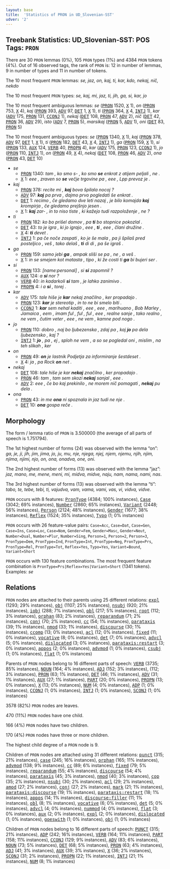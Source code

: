 ```yaml
---
layout: base
title:  'Statistics of PRON in UD_Slovenian-SST'
udver: '2'
---
```


## Treebank Statistics: UD_Slovenian-SST: POS Tags: `PRON`

There are 30 `PRON` lemmas (0%), 105 `PRON` types (1%) and 4384 `PRON` tokens (4%).
Out of 16 observed tags, the rank of `PRON` is: 12 in number of lemmas, 9 in number of types and 11 in number of tokens.

The 10 most frequent `PRON` lemmas: <em>se, jaz, on, kaj, ti, kar, kdo, nekaj, nič, nekdo</em>

The 10 most frequent `PRON` types:  <em>se, kaj, mi, jaz, ti, jih, ga, si, kar, jo</em>

The 10 most frequent ambiguous lemmas: <em>se</em> (<tt><a href="sl_sst-pos-PRON.html">PRON</a></tt> 1520, <tt><a href="sl_sst-pos-X.html">X</a></tt> 1), <em>on</em> (<tt><a href="sl_sst-pos-PRON.html">PRON</a></tt> 753, <tt><a href="sl_sst-pos-X.html">X</a></tt> 4), <em>kaj</em> (<tt><a href="sl_sst-pos-PRON.html">PRON</a></tt> 393, <tt><a href="sl_sst-pos-ADV.html">ADV</a></tt> 97, <tt><a href="sl_sst-pos-DET.html">DET</a></tt> 1, <tt><a href="sl_sst-pos-X.html">X</a></tt> 1), <em>ti</em> (<tt><a href="sl_sst-pos-PRON.html">PRON</a></tt> 364, <tt><a href="sl_sst-pos-X.html">X</a></tt> 4, <tt><a href="sl_sst-pos-INTJ.html">INTJ</a></tt> 1), <em>kar</em> (<tt><a href="sl_sst-pos-ADV.html">ADV</a></tt> 175, <tt><a href="sl_sst-pos-PRON.html">PRON</a></tt> 131, <tt><a href="sl_sst-pos-CCONJ.html">CCONJ</a></tt> 1), <em>nekaj</em> (<tt><a href="sl_sst-pos-DET.html">DET</a></tt> 108, <tt><a href="sl_sst-pos-PRON.html">PRON</a></tt> 47, <tt><a href="sl_sst-pos-ADV.html">ADV</a></tt> 2), <em>nič</em> (<tt><a href="sl_sst-pos-DET.html">DET</a></tt> 42, <tt><a href="sl_sst-pos-PRON.html">PRON</a></tt> 36, <tt><a href="sl_sst-pos-ADV.html">ADV</a></tt> 29), <em>isto</em> (<tt><a href="sl_sst-pos-ADV.html">ADV</a></tt> 7, <tt><a href="sl_sst-pos-PRON.html">PRON</a></tt> 5), <em>marsikaj</em> (<tt><a href="sl_sst-pos-PRON.html">PRON</a></tt> 5, <tt><a href="sl_sst-pos-ADV.html">ADV</a></tt> 1), <em>oni</em> (<tt><a href="sl_sst-pos-DET.html">DET</a></tt> 83, <tt><a href="sl_sst-pos-PRON.html">PRON</a></tt> 5)

The 10 most frequent ambiguous types:  <em>se</em> (<tt><a href="sl_sst-pos-PRON.html">PRON</a></tt> 1340, <tt><a href="sl_sst-pos-X.html">X</a></tt> 1), <em>kaj</em> (<tt><a href="sl_sst-pos-PRON.html">PRON</a></tt> 378, <tt><a href="sl_sst-pos-ADV.html">ADV</a></tt> 97, <tt><a href="sl_sst-pos-DET.html">DET</a></tt> 1, <tt><a href="sl_sst-pos-X.html">X</a></tt> 1), <em>ti</em> (<tt><a href="sl_sst-pos-PRON.html">PRON</a></tt> 182, <tt><a href="sl_sst-pos-DET.html">DET</a></tt> 43, <tt><a href="sl_sst-pos-X.html">X</a></tt> 4, <tt><a href="sl_sst-pos-INTJ.html">INTJ</a></tt> 1), <em>ga</em> (<tt><a href="sl_sst-pos-PRON.html">PRON</a></tt> 159, <tt><a href="sl_sst-pos-X.html">X</a></tt> 1), <em>si</em> (<tt><a href="sl_sst-pos-PRON.html">PRON</a></tt> 133, <tt><a href="sl_sst-pos-AUX.html">AUX</a></tt> 124, <tt><a href="sl_sst-pos-VERB.html">VERB</a></tt> 40, <tt><a href="sl_sst-pos-PROPN.html">PROPN</a></tt> 4), <em>kar</em> (<tt><a href="sl_sst-pos-ADV.html">ADV</a></tt> 175, <tt><a href="sl_sst-pos-PRON.html">PRON</a></tt> 123, <tt><a href="sl_sst-pos-CCONJ.html">CCONJ</a></tt> 1), <em>jo</em> (<tt><a href="sl_sst-pos-PRON.html">PRON</a></tt> 110, <tt><a href="sl_sst-pos-INTJ.html">INTJ</a></tt> 1), <em>on</em> (<tt><a href="sl_sst-pos-PRON.html">PRON</a></tt> 49, <tt><a href="sl_sst-pos-X.html">X</a></tt> 4), <em>nekaj</em> (<tt><a href="sl_sst-pos-DET.html">DET</a></tt> 108, <tt><a href="sl_sst-pos-PRON.html">PRON</a></tt> 46, <tt><a href="sl_sst-pos-ADV.html">ADV</a></tt> 2), <em>ona</em> (<tt><a href="sl_sst-pos-PRON.html">PRON</a></tt> 43, <tt><a href="sl_sst-pos-DET.html">DET</a></tt> 10)


* <em>se</em>
  * <tt><a href="sl_sst-pos-PRON.html">PRON</a></tt> 1340: <em>tam , ko smo s- , ko smo <b>se</b> enkrat z atijem peljali , ne .</em>
  * <tt><a href="sl_sst-pos-X.html">X</a></tt> 1: <em>eee , zraven so <b>se</b> večje trgovine pa , eee , Lpp prevoz je .</em>
* <em>kaj</em>
  * <tt><a href="sl_sst-pos-PRON.html">PRON</a></tt> 378: <em>recite mi , <b>kaj</b> bova špilala nocoj ?</em>
  * <tt><a href="sl_sst-pos-ADV.html">ADV</a></tt> 97: <em><b>kaj</b> pa prva , dajmo prvo pogledati še enkrat .</em>
  * <tt><a href="sl_sst-pos-DET.html">DET</a></tt> 1: <em>recimo , če gledamo dve leti nazaj , je bilo komajda <b>kaj</b> krompirja , če gledamo prejšnjo jesen .</em>
  * <tt><a href="sl_sst-pos-X.html">X</a></tt> 1: <em><b>kaj</b> zar- , in to niso tiste , ki kažejo tudi razpoloženje , ne ?</em>
* <em>ti</em>
  * <tt><a href="sl_sst-pos-PRON.html">PRON</a></tt> 182: <em>ko bo prišel domov , pa <b>ti</b> bo stopnice pokozlal .</em>
  * <tt><a href="sl_sst-pos-DET.html">DET</a></tt> 43: <em>to je igra , ki jo igrajo , eee , <b>ti</b> , eee , člani družine .</em>
  * <tt><a href="sl_sst-pos-X.html">X</a></tt> 4: <em><b>ti</b> devet .</em>
  * <tt><a href="sl_sst-pos-INTJ.html">INTJ</a></tt> 1: <em>pa če noče zaspati , ko je še mala , pa ji špilaš pred posteljico , veš , tako delaš , <b>ti</b> di di , pa še igraš .</em>
* <em>ga</em>
  * <tt><a href="sl_sst-pos-PRON.html">PRON</a></tt> 159: <em>samo jebi <b>ga</b> , ampak sliši se pa , ne , a veš .</em>
  * <tt><a href="sl_sst-pos-X.html">X</a></tt> 1: <em>in se smejem kot matasta , tipo , ki že costi ti <b>ga</b> bi bujeri ser .</em>
* <em>si</em>
  * <tt><a href="sl_sst-pos-PRON.html">PRON</a></tt> 133: <em>[name:personal] , si <b>si</b> zapomnil ?</em>
  * <tt><a href="sl_sst-pos-AUX.html">AUX</a></tt> 124: <em>a <b>si</b> nor ?</em>
  * <tt><a href="sl_sst-pos-VERB.html">VERB</a></tt> 40: <em>in kadarkoli <b>si</b> tam , je lahko zanimivo .</em>
  * <tt><a href="sl_sst-pos-PROPN.html">PROPN</a></tt> 4: <em>i a <b>si</b> , torej .</em>
* <em>kar</em>
  * <tt><a href="sl_sst-pos-ADV.html">ADV</a></tt> 175: <em>tale hiše je <b>kar</b> nekaj značilno , ker propadajo .</em>
  * <tt><a href="sl_sst-pos-PRON.html">PRON</a></tt> 123: <em><b>kar</b> je stereotip , in to ne bi smelo biti .</em>
  * <tt><a href="sl_sst-pos-CCONJ.html">CCONJ</a></tt> 1: <em><b>kar</b> sem nehal kaditi , eee , eee , marihuano , Bob Marley , Jamaica , eem , imam ful , ful , ful , eee , realne sanje , tako realno , ne vem , čutim veter , eee , ne vem , kamne pod nogo .</em>
* <em>jo</em>
  * <tt><a href="sl_sst-pos-PRON.html">PRON</a></tt> 110: <em>dobro , naj bo ljubezenska , zdaj pa , kaj <b>jo</b> pa dela ljubezensko , kaj ?</em>
  * <tt><a href="sl_sst-pos-INTJ.html">INTJ</a></tt> 1: <em><b>jo</b> , pa , ej , sploh ne vem , a so se pogledal oni , mislim , na teh slikah , ker</em>
* <em>on</em>
  * <tt><a href="sl_sst-pos-PRON.html">PRON</a></tt> 49: <em><b>on</b> je lastnik Podjetja za informiranje šestdeset .</em>
  * <tt><a href="sl_sst-pos-X.html">X</a></tt> 4: <em>ja , pa Rock <b>on</b> net .</em>
* <em>nekaj</em>
  * <tt><a href="sl_sst-pos-DET.html">DET</a></tt> 108: <em>tale hiše je kar <b>nekaj</b> značilno , ker propadajo .</em>
  * <tt><a href="sl_sst-pos-PRON.html">PRON</a></tt> 46: <em>tam , tam sem skozi <b>nekaj</b> sanjal , eee .</em>
  * <tt><a href="sl_sst-pos-ADV.html">ADV</a></tt> 2: <em>eee , če bo kaj prekinilo , ne morem nič pomagati , <b>nekaj</b> pu dela .</em>
* <em>ona</em>
  * <tt><a href="sl_sst-pos-PRON.html">PRON</a></tt> 43: <em>in me <b>ona</b> ni spoznala in jaz tudi ne nje .</em>
  * <tt><a href="sl_sst-pos-DET.html">DET</a></tt> 10: <em><b>ona</b> gospa reče .</em>

## Morphology

The form / lemma ratio of `PRON` is 3.500000 (the average of all parts of speech is 1.751794).

The 1st highest number of forms (24) was observed with the lemma “on”: <em>ga, je, ji, jih, jim, jima, jo, ju, mu, nje, njega, njej, njem, njemu, njih, njim, njima, njimi, njo, on, ona, onadva, one, oni</em>.

The 2nd highest number of forms (13) was observed with the lemma “jaz”: <em>jaz, mano, me, mene, meni, mi, midva, midve, naju, nam, nama, nami, nas</em>.

The 3rd highest number of forms (13) was observed with the lemma “ti”: <em>tabo, te, tebe, tebi, ti, vajudva, vam, vama, vami, vas, vi, vidva, vidve</em>.

`PRON` occurs with 8 features: <tt><a href="sl_sst-feat-PronType.html">PronType</a></tt> (4384; 100% instances), <tt><a href="sl_sst-feat-Case.html">Case</a></tt> (3042; 69% instances), <tt><a href="sl_sst-feat-Number.html">Number</a></tt> (2860; 65% instances), <tt><a href="sl_sst-feat-Variant.html">Variant</a></tt> (2448; 56% instances), <tt><a href="sl_sst-feat-Person.html">Person</a></tt> (2124; 48% instances), <tt><a href="sl_sst-feat-Gender.html">Gender</a></tt> (1677; 38% instances), <tt><a href="sl_sst-feat-Reflex.html">Reflex</a></tt> (1524; 35% instances), <tt><a href="sl_sst-feat-Typo.html">Typo</a></tt> (1; 0% instances)

`PRON` occurs with 26 feature-value pairs: `Case=Acc`, `Case=Dat`, `Case=Gen`, `Case=Ins`, `Case=Loc`, `Case=Nom`, `Gender=Fem`, `Gender=Masc`, `Gender=Neut`, `Number=Dual`, `Number=Plur`, `Number=Sing`, `Person=1`, `Person=2`, `Person=3`, `PronType=Dem`, `PronType=Ind`, `PronType=Int`, `PronType=Neg`, `PronType=Prs`, `PronType=Rel`, `PronType=Tot`, `Reflex=Yes`, `Typo=Yes`, `Variant=Bound`, `Variant=Short`

`PRON` occurs with 130 feature combinations.
The most frequent feature combination is `PronType=Prs|Reflex=Yes|Variant=Short` (1341 tokens).
Examples: <em>se</em>


## Relations

`PRON` nodes are attached to their parents using 25 different relations: <tt><a href="sl_sst-dep-expl.html">expl</a></tt> (1293; 29% instances), <tt><a href="sl_sst-dep-obj.html">obj</a></tt> (1107; 25% instances), <tt><a href="sl_sst-dep-nsubj.html">nsubj</a></tt> (920; 21% instances), <tt><a href="sl_sst-dep-iobj.html">iobj</a></tt> (288; 7% instances), <tt><a href="sl_sst-dep-obl.html">obl</a></tt> (217; 5% instances), <tt><a href="sl_sst-dep-root.html">root</a></tt> (112; 3% instances), <tt><a href="sl_sst-dep-orphan.html">orphan</a></tt> (83; 2% instances), <tt><a href="sl_sst-dep-reparandum.html">reparandum</a></tt> (71; 2% instances), <tt><a href="sl_sst-dep-conj.html">conj</a></tt> (70; 2% instances), <tt><a href="sl_sst-dep-cc.html">cc</a></tt> (54; 1% instances), <tt><a href="sl_sst-dep-parataxis.html">parataxis</a></tt> (39; 1% instances), <tt><a href="sl_sst-dep-nmod.html">nmod</a></tt> (33; 1% instances), <tt><a href="sl_sst-dep-discourse.html">discourse</a></tt> (30; 1% instances), <tt><a href="sl_sst-dep-ccomp.html">ccomp</a></tt> (13; 0% instances), <tt><a href="sl_sst-dep-acl.html">acl</a></tt> (12; 0% instances), <tt><a href="sl_sst-dep-fixed.html">fixed</a></tt> (11; 0% instances), <tt><a href="sl_sst-dep-vocative.html">vocative</a></tt> (8; 0% instances), <tt><a href="sl_sst-dep-det.html">det</a></tt> (7; 0% instances), <tt><a href="sl_sst-dep-advcl.html">advcl</a></tt> (5; 0% instances), <tt><a href="sl_sst-dep-dislocated.html">dislocated</a></tt> (3; 0% instances), <tt><a href="sl_sst-dep-parataxis-restart.html">parataxis:restart</a></tt> (3; 0% instances), <tt><a href="sl_sst-dep-appos.html">appos</a></tt> (2; 0% instances), <tt><a href="sl_sst-dep-advmod.html">advmod</a></tt> (1; 0% instances), <tt><a href="sl_sst-dep-csubj.html">csubj</a></tt> (1; 0% instances), <tt><a href="sl_sst-dep-flat.html">flat</a></tt> (1; 0% instances)

Parents of `PRON` nodes belong to 16 different parts of speech: <tt><a href="sl_sst-pos-VERB.html">VERB</a></tt> (3735; 85% instances), <tt><a href="sl_sst-pos-NOUN.html">NOUN</a></tt> (164; 4% instances), <tt><a href="sl_sst-pos-ADJ.html">ADJ</a></tt> (152; 3% instances),  (112; 3% instances), <tt><a href="sl_sst-pos-PRON.html">PRON</a></tt> (63; 1% instances), <tt><a href="sl_sst-pos-DET.html">DET</a></tt> (46; 1% instances), <tt><a href="sl_sst-pos-ADV.html">ADV</a></tt> (31; 1% instances), <tt><a href="sl_sst-pos-AUX.html">AUX</a></tt> (27; 1% instances), <tt><a href="sl_sst-pos-PART.html">PART</a></tt> (20; 0% instances), <tt><a href="sl_sst-pos-PROPN.html">PROPN</a></tt> (13; 0% instances), <tt><a href="sl_sst-pos-X.html">X</a></tt> (13; 0% instances), <tt><a href="sl_sst-pos-NUM.html">NUM</a></tt> (4; 0% instances), <tt><a href="sl_sst-pos-ADP.html">ADP</a></tt> (1; 0% instances), <tt><a href="sl_sst-pos-CCONJ.html">CCONJ</a></tt> (1; 0% instances), <tt><a href="sl_sst-pos-INTJ.html">INTJ</a></tt> (1; 0% instances), <tt><a href="sl_sst-pos-SCONJ.html">SCONJ</a></tt> (1; 0% instances)

3578 (82%) `PRON` nodes are leaves.

470 (11%) `PRON` nodes have one child.

166 (4%) `PRON` nodes have two children.

170 (4%) `PRON` nodes have three or more children.

The highest child degree of a `PRON` node is 9.

Children of `PRON` nodes are attached using 31 different relations: <tt><a href="sl_sst-dep-punct.html">punct</a></tt> (315; 21% instances), <tt><a href="sl_sst-dep-case.html">case</a></tt> (245; 16% instances), <tt><a href="sl_sst-dep-orphan.html">orphan</a></tt> (165; 11% instances), <tt><a href="sl_sst-dep-advmod.html">advmod</a></tt> (138; 9% instances), <tt><a href="sl_sst-dep-cc.html">cc</a></tt> (89; 6% instances), <tt><a href="sl_sst-dep-fixed.html">fixed</a></tt> (79; 5% instances), <tt><a href="sl_sst-dep-reparandum.html">reparandum</a></tt> (55; 4% instances), <tt><a href="sl_sst-dep-discourse.html">discourse</a></tt> (54; 4% instances), <tt><a href="sl_sst-dep-parataxis.html">parataxis</a></tt> (45; 3% instances), <tt><a href="sl_sst-dep-nmod.html">nmod</a></tt> (40; 3% instances), <tt><a href="sl_sst-dep-cop.html">cop</a></tt> (35; 2% instances), <tt><a href="sl_sst-dep-nsubj.html">nsubj</a></tt> (30; 2% instances), <tt><a href="sl_sst-dep-acl.html">acl</a></tt> (29; 2% instances), <tt><a href="sl_sst-dep-amod.html">amod</a></tt> (27; 2% instances), <tt><a href="sl_sst-dep-conj.html">conj</a></tt> (27; 2% instances), <tt><a href="sl_sst-dep-mark.html">mark</a></tt> (21; 1% instances), <tt><a href="sl_sst-dep-parataxis-discourse.html">parataxis:discourse</a></tt> (19; 1% instances), <tt><a href="sl_sst-dep-parataxis-restart.html">parataxis:restart</a></tt> (18; 1% instances), <tt><a href="sl_sst-dep-appos.html">appos</a></tt> (14; 1% instances), <tt><a href="sl_sst-dep-discourse-filler.html">discourse:filler</a></tt> (11; 1% instances), <tt><a href="sl_sst-dep-obl.html">obl</a></tt> (8; 1% instances), <tt><a href="sl_sst-dep-vocative.html">vocative</a></tt> (6; 0% instances), <tt><a href="sl_sst-dep-det.html">det</a></tt> (5; 0% instances), <tt><a href="sl_sst-dep-advcl.html">advcl</a></tt> (4; 0% instances), <tt><a href="sl_sst-dep-nummod.html">nummod</a></tt> (4; 0% instances), <tt><a href="sl_sst-dep-flat.html">flat</a></tt> (3; 0% instances), <tt><a href="sl_sst-dep-aux.html">aux</a></tt> (2; 0% instances), <tt><a href="sl_sst-dep-expl.html">expl</a></tt> (2; 0% instances), <tt><a href="sl_sst-dep-dislocated.html">dislocated</a></tt> (1; 0% instances), <tt><a href="sl_sst-dep-goeswith.html">goeswith</a></tt> (1; 0% instances), <tt><a href="sl_sst-dep-obj.html">obj</a></tt> (1; 0% instances)

Children of `PRON` nodes belong to 16 different parts of speech: <tt><a href="sl_sst-pos-PUNCT.html">PUNCT</a></tt> (315; 21% instances), <tt><a href="sl_sst-pos-ADP.html">ADP</a></tt> (242; 16% instances), <tt><a href="sl_sst-pos-VERB.html">VERB</a></tt> (164; 11% instances), <tt><a href="sl_sst-pos-PART.html">PART</a></tt> (158; 11% instances), <tt><a href="sl_sst-pos-CCONJ.html">CCONJ</a></tt> (129; 9% instances), <tt><a href="sl_sst-pos-ADV.html">ADV</a></tt> (83; 6% instances), <tt><a href="sl_sst-pos-NOUN.html">NOUN</a></tt> (73; 5% instances), <tt><a href="sl_sst-pos-DET.html">DET</a></tt> (68; 5% instances), <tt><a href="sl_sst-pos-PRON.html">PRON</a></tt> (63; 4% instances), <tt><a href="sl_sst-pos-ADJ.html">ADJ</a></tt> (41; 3% instances), <tt><a href="sl_sst-pos-AUX.html">AUX</a></tt> (39; 3% instances), <tt><a href="sl_sst-pos-X.html">X</a></tt> (36; 2% instances), <tt><a href="sl_sst-pos-SCONJ.html">SCONJ</a></tt> (31; 2% instances), <tt><a href="sl_sst-pos-PROPN.html">PROPN</a></tt> (22; 1% instances), <tt><a href="sl_sst-pos-INTJ.html">INTJ</a></tt> (21; 1% instances), <tt><a href="sl_sst-pos-NUM.html">NUM</a></tt> (8; 1% instances)

